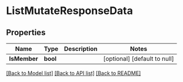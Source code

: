 # ListMutateResponseData

## Properties
Name | Type | Description | Notes
------------ | ------------- | ------------- | -------------
**IsMember** | **bool** |  | [optional] [default to null]

[[Back to Model list]](../README.md#documentation-for-models) [[Back to API list]](../README.md#documentation-for-api-endpoints) [[Back to README]](../README.md)

